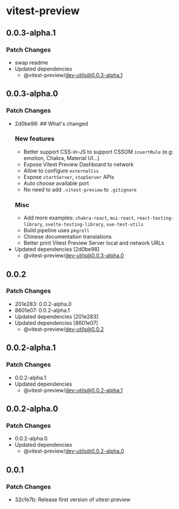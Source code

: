# vitest-preview

## 0.0.3-alpha.1

### Patch Changes

- swap readme
- Updated dependencies
  - @vitest-preview/dev-utils@0.0.3-alpha.1

## 0.0.3-alpha.0

### Patch Changes

- 2d0be98: ## What's changed
  ### New features
  - Better support CSS-in-JS to support CSSOM `insertRule` (e.g: emotion, Chakra, Material UI...)
  - Expose Vitest Preview Dashboard to network
  - Allow to configure `externalCss`
  - Expose `startServer`, `stopServer` APIs
  - Auto choose available port
  - No need to add `.vitest-preview` to `.gitignore`
  ### Misc
  - Add more examples: `chakra-react`, `mui-react`, `react-testing-library`, `svelte-testing-library`, `vue-test-utils`
  - Build pipeline uses `pkgroll`
  - Chinese documentation translations
  - Better print Vitest Preview Server local and network URLs
- Updated dependencies [2d0be98]
  - @vitest-preview/dev-utils@0.0.3-alpha.0

## 0.0.2

### Patch Changes

- 201e283: 0.0.2-alpha.0
- 8601e07: 0.0.2-alpha.1
- Updated dependencies [201e283]
- Updated dependencies [8601e07]
  - @vitest-preview/dev-utils@0.0.2

## 0.0.2-alpha.1

### Patch Changes

- 0.0.2-alpha.1
- Updated dependencies
  - @vitest-preview/dev-utils@0.0.2-alpha.1

## 0.0.2-alpha.0

### Patch Changes

- 0.0.2-alpha.0
- Updated dependencies
  - @vitest-preview/dev-utils@0.0.2-alpha.0

## 0.0.1

### Patch Changes

- 32cfe7b: Release first version of vitest-preview
